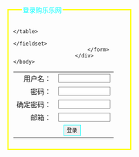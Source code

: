 <!DOCTYPE html>
<html>
	<head>
		<meta charset="utf-8">
		<title></title>
		<style type="text/css">
				fieldset{
					width: 260px;
					border: 3px solid yellow;
					}
					fieldset legend{
						font: 15px "微软雅黑" ;
						color: #00FFFF;
						margin-left: 20px;
					}
					#log{
						margin: 10px auto;
						width: 50px;
					}
					form input.txt{
						border: 1px solid #808080;
						width: 120px;
						height: 20px;
						line-height: 20px;
					}
					form fieldset input.btn{
						border: 1px solid #00FFFF;
						height: 25px;
						line-height: 50px;
						width: 40px;
						text-align: center;
		                font: 12px "微软雅黑";
						margin-left: 40px;
					}
					.label{
						text-align: right;
					}
					.submit{
						text-align: center;
					}
		</style>
	</head>
	<body>
		<div id="log">
							<form action="" method="post">
								<fieldset>
									<legend>登录购乐乐网</legend>
									<table>
										<tr>
											<td class="label"><label for="userName" >用户名：</label></td>
											<td><input type="text" id="userName" class="txt" /></td>
										</tr>
										<tr>
											<td class="label"><label for="userPwd" >密码：</label></td>
											<td><input type="password" id="userPwd" class="txt" /></td>
										</tr>
										<tr>
											<td class="label"><label for="userPwd" >确定密码：</label></td>
											<td><input type="password" id="userPwd" class="txt" /></td>
										</tr>
										<tr>
											<td class="label"><label for="userName" >邮箱：</label></td>
											<td><input type="text" id="userName" class="txt" /></td>
										</tr>
										<tr>
											<td colspan="2" class="submit"><input type="submit" class="btn" value="登录" /></td>
										</tr>
										
									</table>
								</fieldset>
							</form>
						</div>
	</body>
</html>
